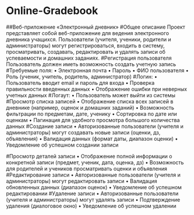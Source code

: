 # Online-Gradebook
##Веб-приложение «Электронный дневник»
#Общее описание
Проект представляет собой веб-приложение для ведения электронного дневника учащихся.
Пользователи (учителя, ученики, родители и администраторы) могут регистрироваться, входить в систему, просматривать, создавать, редактировать и удалять записи об успеваемости и домашних заданиях.
#Регистрация пользователя
Пользователь должен иметь возможность создать учетную запись
#Требуемые поля:
•	Электронная почта
•	Пароль 
•	ФИО пользователя
•	Роль (ученик, учитель, родитель, администратор)
#Логин:
•	Пользователь вводит email и пароль для входа
•	Проверка правильности введенных данных
•	Отображение ошибки при неверных учетных данных
#Логаут:
•	Пользователь может выйти из системы
#Просмотр списка записей 
•	Отображение списка всех записей в дневнике (например, оценок и домашних заданий)
•	Возможность фильтрации по предметам, дате, ученику
•	Сортировка по дате или оценкам
•	Пагинация для удобного просмотра большого количества данных
#Создание записи 
•	Авторизованные пользователи (учителя и администраторы) могут создавать новые записи (оценки, дз, объявления)
•	Валидация данных (формат даты, диапазон оценки)
•	Уведомление об успешном создании записи

#Просмотр деталей записи 
•	Отображение полной информации о конкретной записи (предмет, ученик, дата, оценка, дз)
•	Возможность для родителей и учеников просматривать оценки и объявления
#Редактирование записи 
•	Авторизованные пользователи (учителя и администраторы) могут редактировать записи
•	Валидация обновленных данных (диапазон оценок)
•	Уведомление об успешном редактировании
#Удаление записи 
•	Авторизованные пользователи (учителя и администраторы) могут удалять записи
•	Подтверждение удаления (диалоговое окно)
•	Уведомление об успешном удалении

